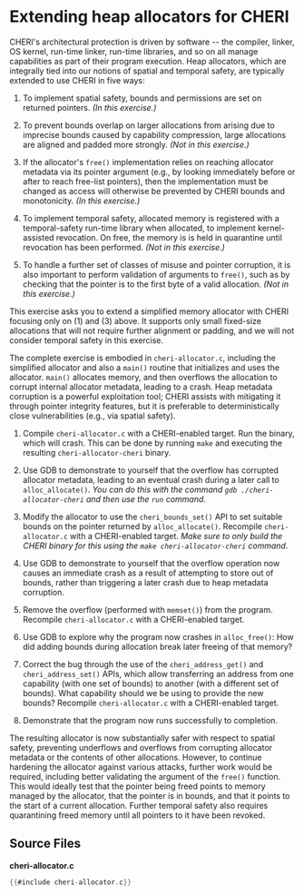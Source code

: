 # Extending heap allocators for CHERI

CHERI's architectural protection is driven by software -- the compiler,
linker, OS kernel, run-time linker, run-time libraries, and so on all manage
capabilities as part of their program execution.  Heap allocators, which are
integrally tied into our notions of spatial and temporal safety, are typically
extended to use CHERI in five ways:

1. To implement spatial safety, bounds and permissions are set on returned
   pointers.
   *(In this exercise.)*

2. To prevent bounds overlap on larger allocations from arising due to
   imprecise bounds caused by capability compression, large allocations are
   aligned and padded more strongly.
   *(Not in this exercise.)*

3. If the allocator's `free()` implementation relies on reaching allocator
   metadata via its pointer argument (e.g., by looking immediately before or
   after to reach free-list pointers), then the implementation must be
   changed as access will otherwise be prevented by CHERI bounds and
   monotonicity.
   *(In this exercise.)*

4. To implement temporal safety, allocated memory is registered with a
   temporal-safety run-time library when allocated, to implement
   kernel-assisted revocation.
   On free, the memory is is held in quarantine until revocation has been
   performed.
   *(Not in this exercise.)*

5. To handle a further set of classes of misuse and pointer corruption, it is
   also important to perform validation of arguments to `free()`, such as by
   checking that the pointer is to the first byte of a valid allocation.
   *(Not in this exercise.)*

This exercise asks you to extend a simplified memory allocator with CHERI
focusing only on (1) and (3) above.
It supports only small fixed-size allocations that will not require further
alignment or padding, and we will not consider temporal safety in this
exercise.

The complete exercise is embodied in `cheri-allocator.c`, including the
simplified allocator and also a `main()` routine that initializes and uses the
allocator.
`main()` allocates memory, and then overflows the allocation to corrupt
internal allocator metadata, leading to a crash.
Heap metadata corruption is a powerful exploitation tool; CHERI assists with
mitigating it through pointer integrity features, but it is preferable to
deterministically close vulnerabilities (e.g., via spatial safety).

1. Compile `cheri-allocator.c` with a CHERI-enabled target.
   Run the binary, which will crash.
   This can be done by running `make` and executing the resulting
   `cheri-allocator-cheri` binary.

2. Use GDB to demonstrate to yourself that the overflow has corrupted
   allocator metadata, leading to an eventual crash during a later call to
   `alloc_allocate()`.
   *You can do this with the command `gdb ./cheri-allocator-cheri` and then use
   the `run` command.*

3. Modify the allocator to use the `cheri_bounds_set()` API to set suitable
   bounds on the pointer returned by `alloc_allocate()`.
   Recompile `cheri-allocator.c` with a CHERI-enabled target.
   *Make sure to only build the CHERI binary for this using the
   `make cheri-allocator-cheri` command.*

4. Use GDB to demonstrate to yourself that the overflow operation now causes
   an immediate crash as a result of attempting to store out of bounds, rather
   than triggering a later crash due to heap metadata corruption.

5. Remove the overflow (performed with `memset()`) from the program.
   Recompile `cheri-allocator.c` with a CHERI-enabled target.

6. Use GDB to explore why the program now crashes in `alloc_free()`: How did
   adding bounds during allocation break later freeing of that memory?

7. Correct the bug through the use of the `cheri_address_get()` and
   `cheri_address_set()` APIs, which allow transferring an address from one
   capability (with one set of bounds) to another (with a different set of
   bounds).
   What capability should we be using to provide the new bounds?
   Recompile `cheri-allocator.c` with a CHERI-enabled target.

8. Demonstrate that the program now runs successfully to completion.

The resulting allocator is now substantially safer with respect to spatial
safety, preventing underflows and overflows from corrupting allocator metadata
or the contents of other allocations.
However, to continue hardening the allocator against various attacks, further
work would be required, including better validating the argument of the
`free()` function.
This would ideally test that the pointer being freed points to memory managed
by the allocator, that the pointer is in bounds, and that it points to the
start of a current allocation.
Further temporal safety also requires quarantining freed memory until all
pointers to it have been revoked.

## Source Files

**cheri-allocator.c**
```C
{{#include cheri-allocator.c}}
```
